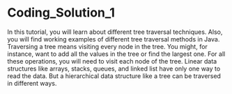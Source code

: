 # Coding_Solution_1
In this tutorial, you will learn about different tree traversal techniques. Also, you will find working examples of different tree traversal methods in Java.  Traversing a tree means visiting every node in the tree. You might, for instance, want to add all the values in the tree or find the largest one. For all these operations, you will need to visit each node of the tree.  Linear data structures like arrays, stacks, queues, and linked list have only one way to read the data. But a hierarchical data structure like a tree can be traversed in different ways.

